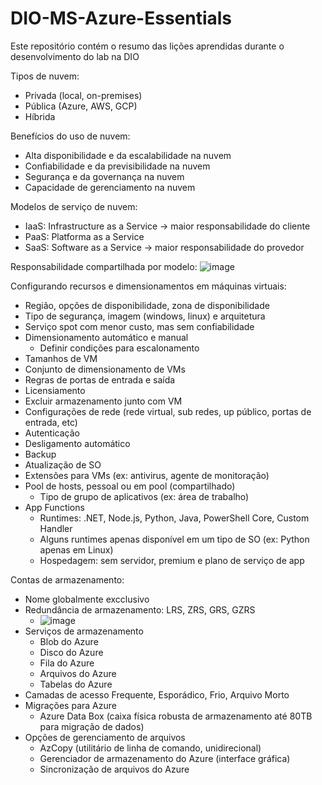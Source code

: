 # DIO-MS-Azure-Essentials
Este repositório contém o resumo das lições aprendidas durante o desenvolvimento do lab na DIO

Tipos de nuvem:
- Privada (local, on-premises)
- Pública (Azure, AWS, GCP)
- Híbrida

Benefícios do uso de nuvem:
- Alta disponibilidade e da escalabilidade na nuvem
- Confiabilidade e da previsibilidade na nuvem
- Segurança e da governança na nuvem
- Capacidade de gerenciamento na nuvem

Modelos de serviço de nuvem:
- IaaS: Infrastructure as a Service -> maior responsabilidade do cliente
- PaaS: Platforma as a Service
- SaaS: Software as a Service -> maior responsabilidade do provedor

Responsabilidade compartilhada por modelo:
![image](https://github.com/user-attachments/assets/1d052aa8-713a-41df-84f8-dce92fcd72ba)

Configurando recursos e dimensionamentos em máquinas virtuais:
- Região, opções de disponibilidade, zona de disponibilidade
- Tipo de segurança, imagem (windows, linux) e arquitetura
- Serviço spot com menor custo, mas sem confiabilidade
- Dimensionamento automático e manual
  - Definir condições para escalonamento
- Tamanhos de VM
- Conjunto de dimensionamento de VMs
- Regras de portas de entrada e saída
- Licensiamento
- Excluir armazenamento junto com VM
- Configurações de rede (rede virtual, sub redes, up público, portas de entrada, etc)
- Autenticação
- Desligamento automático
- Backup
- Atualização de SO
- Extensões para VMs (ex: antivirus, agente de monitoração)
- Pool de hosts, pessoal ou em pool (compartilhado)
  - Tipo de grupo de aplicativos (ex: área de trabalho)
- App Functions
  - Runtimes: .NET, Node.js, Python, Java, PowerShell Core, Custom Handler
  - Alguns runtimes apenas disponível em um tipo de SO (ex: Python apenas em Linux)
  - Hospedagem: sem servidor, premium e plano de serviço de app

Contas de armazenamento:
- Nome globalmente excclusivo
- Redundância de armazenamento: LRS, ZRS, GRS, GZRS
  - ![image](https://github.com/user-attachments/assets/fee49f98-e2f7-4f35-baaa-467857987d98)
- Serviços de armazenamento
  - Blob do Azure
  - Disco do Azure
  - Fila do Azure
  - Arquivos do Azure
  - Tabelas do Azure
- Camadas de acesso Frequente, Esporádico, Frio, Arquivo Morto
- Migrações para Azure
  - Azure Data Box (caixa física robusta de armazenamento até 80TB para migração de dados)
- Opções de gerenciamento de arquivos
  - AzCopy (utilitário de linha de comando, unidirecional)
  - Gerenciador de armazenamento do Azure (interface gráfica)
  - Sincronização de arquivos do Azure
